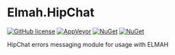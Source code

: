 # Elmah.HipChat

[![GitHub license](https://img.shields.io/github/license/eskat0n/elmah.hipchat.svg?style=flat-square)](https://github.com/Eskat0n/Elmah.HipChat/blob/master/LICENSE)
[![AppVeyor](https://img.shields.io/appveyor/ci/eskat0n/elmah-hipchat.svg)](https://ci.appveyor.com/project/Eskat0n/elmah-hipchat)
[![NuGet](https://img.shields.io/nuget/dt/Elmah.HipChat.svg?style=flat-square)](https://www.nuget.org/packages/Elmah.HipChat/)
[![NuGet](https://img.shields.io/nuget/v/Elmah.HipChat.svg?style=flat-square)](https://www.nuget.org/packages/Elmah.HipChat/)

HipChat errors messaging module for usage with ELMAH
